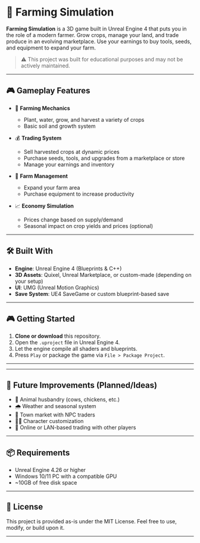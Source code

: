 # 🌾 Farming Simulation

**Farming Simulation** is a 3D game built in Unreal Engine 4 that puts you in the role of a modern farmer. Grow crops, manage your land, and trade produce in an evolving marketplace. Use your earnings to buy tools, seeds, and equipment to expand your farm.

> ⚠️ This project was built for educational purposes and may not be actively maintained.

---

## 🎮 Gameplay Features

- 🚜 **Farming Mechanics**
  - Plant, water, grow, and harvest a variety of crops
  - Basic soil and growth system

- 💰 **Trading System**
  - Sell harvested crops at dynamic prices
  - Purchase seeds, tools, and upgrades from a marketplace or store
  - Manage your earnings and inventory

- 🏡 **Farm Management**
  - Expand your farm area
  - Purchase equipment to increase productivity

- 📈 **Economy Simulation**
  - Prices change based on supply/demand
  - Seasonal impact on crop yields and prices (optional)

---

## 🛠️ Built With

- **Engine**: Unreal Engine 4 (Blueprints & C++)
- **3D Assets**: Quixel, Unreal Marketplace, or custom-made (depending on your setup)
- **UI**: UMG (Unreal Motion Graphics)
- **Save System**: UE4 SaveGame or custom blueprint-based save

---

## 🎮 Getting Started

1. **Clone or download** this repository.
2. Open the `.uproject` file in Unreal Engine 4.
3. Let the engine compile all shaders and blueprints.
4. Press `Play` or package the game via `File > Package Project`.

---

---

## 🎯 Future Improvements (Planned/Ideas)

- 🐄 Animal husbandry (cows, chickens, etc.)
- 🌧️ Weather and seasonal system
- 🏪 Town market with NPC traders
- 🧑‍🌾 Character customization
- 🛒 Online or LAN-based trading with other players

---

## 📦 Requirements

- Unreal Engine 4.26 or higher
- Windows 10/11 PC with a compatible GPU
- ~10GB of free disk space

---

## 📄 License

This project is provided as-is under the MIT License. Feel free to use, modify, or build upon it.

---


